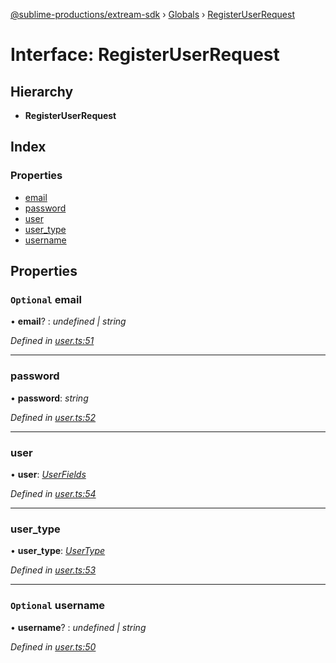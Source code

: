 [@sublime-productions/extream-sdk](../README.md) › [Globals](../globals.md) › [RegisterUserRequest](registeruserrequest.md)

# Interface: RegisterUserRequest

## Hierarchy

* **RegisterUserRequest**

## Index

### Properties

* [email](registeruserrequest.md#optional-email)
* [password](registeruserrequest.md#password)
* [user](registeruserrequest.md#user)
* [user_type](registeruserrequest.md#user_type)
* [username](registeruserrequest.md#optional-username)

## Properties

### `Optional` email

• **email**? : *undefined | string*

*Defined in [user.ts:51](https://github.com/Extream-SaaS/ex-sdk/blob/ca89c6b/src/user.ts#L51)*

___

###  password

• **password**: *string*

*Defined in [user.ts:52](https://github.com/Extream-SaaS/ex-sdk/blob/ca89c6b/src/user.ts#L52)*

___

###  user

• **user**: *[UserFields](userfields.md)*

*Defined in [user.ts:54](https://github.com/Extream-SaaS/ex-sdk/blob/ca89c6b/src/user.ts#L54)*

___

###  user_type

• **user_type**: *[UserType](../enums/usertype.md)*

*Defined in [user.ts:53](https://github.com/Extream-SaaS/ex-sdk/blob/ca89c6b/src/user.ts#L53)*

___

### `Optional` username

• **username**? : *undefined | string*

*Defined in [user.ts:50](https://github.com/Extream-SaaS/ex-sdk/blob/ca89c6b/src/user.ts#L50)*
